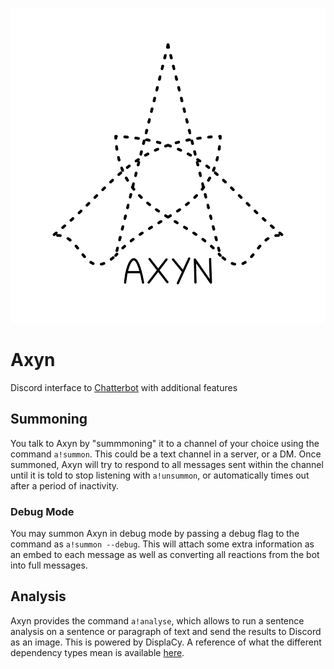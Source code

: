 ![Axyn logo](axyn.png)

# Axyn

Discord interface to [Chatterbot](https://github.com/gunthercox/ChatterBot) with additional features

## Summoning

You talk to Axyn by "summmoning" it to a channel of your choice using the command `a!summon`. This could be a text channel in a server, or a DM. Once summoned,  Axyn will try to respond to all messages sent within the channel until it is told to stop listening with `a!unsummon`, or automatically times out after a period of inactivity.

### Debug Mode

You may summon Axyn in debug mode by passing a debug flag to the command as `a!summon --debug`. This will attach some extra information as an embed to each message as well as converting all reactions from the bot into full messages.

## Analysis

Axyn provides the command `a!analyse`, which allows to run a sentence analysis on a sentence or paragraph of text and send the results to Discord as an image. This is powered by DisplaCy. A reference of what the different dependency types mean is available [here](https://spacy.io/api/annotation#dependency-parsing-english).
